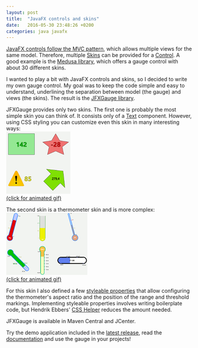 ```yaml
---
layout: post
title:  "JavaFX controls and skins"
date:   2016-05-30 23:48:26 +0200
categories: java javafx
---
```

[JavaFX controls follow the MVC pattern][controls-mvc], which allows multiple views for the same model.
Therefore, multiple [Skins][javafx-skin] can be provided for a [Control][javafx-control].
A good example is the [Medusa library][medusa], which offers a gauge control with about 30 different skins.

I wanted to play a bit with JavaFX controls and skins, so I decided to write my own gauge control.
My goal was to keep the code simple and easy to understand, underlining the separation between model (the gauge) and views (the skins).
The result is the [JFXGauge library][jfxgauge-github].

JFXGauge provides only two skins.
The first one is probably the most simple skin you can think of.
It consists only of a [Text][javafx-text] component.
However, using CSS styling you can customize even this skin in many interesting ways:  
![text skin][img-text-thumb]  
[(click for animated gif)][img-text]


The second skin is a thermometer skin and is more complex:  
![thermo skin][img-thermo-thumb]  
[(click for animated gif)][img-thermo]


For this skin I also defined a few [styleable properties][styleable-props] that allow configuring the thermometer's aspect ratio and the position of the range and threshold markings.
Implementing styleable properties involves writing boilerplate code, but Hendrik Ebbers' [CSS Helper][css-helper] reduces the amount needed.

JFXGauge is available in Maven Central and JCenter.

Try the demo application included in the [latest release][jfxgauge-release], read the [documentation][jfxgauge-doc] and use the gauge in your projects!


[controls-mvc]: https://wiki.openjdk.java.net/display/OpenJFX/UI+Controls+Architecture

[css-helper]: http://www.guigarage.com/2014/03/javafx-css-utilities

[javafx-control]: https://docs.oracle.com/javase/8/javafx/api/javafx/scene/control/Control.html

[javafx-skin]: https://docs.oracle.com/javase/8/javafx/api/javafx/scene/control/Skin.html

[javafx-text]: https://docs.oracle.com/javase/8/javafx/api/javafx/scene/text/Text.html

[jfxgauge-doc]: http://jfxgauge.beryx.org

[jfxgauge-github]: https://github.com/beryx/jfxgauge

[jfxgauge-release]: https://github.com/beryx/jfxgauge/releases/latest

[medusa]: https://github.com/HanSolo/Medusa

[styleable-props]: https://wiki.openjdk.java.net/display/OpenJFX/CSS+API+to+support+custom+UI+Controls

[img-text]: https://github.com/beryx/jfxgauge/raw/master/doc/img/textDemo.gif

[img-text-thumb]: https://github.com/beryx/jfxgauge/raw/master/doc/img/textDemo-thumbnail.gif

[img-thermo]: https://github.com/beryx/jfxgauge/raw/master/doc/img/thermoDemo.gif

[img-thermo-thumb]: https://github.com/beryx/jfxgauge/raw/master/doc/img/thermoDemo-thumbnail.gif
